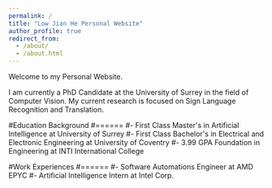 ```yaml
---
permalink: /
title: "Low Jian He Personal Website"
author_profile: true
redirect_from: 
  - /about/
  - /about.html
---
```


Welcome to my Personal Website. 

I am currently a PhD Candidate at the University of Surrey in the field of Computer Vision. My current research is focused on Sign Language Recognition and Translation.

#Education Background
#======
#- First Class Master's in Artificial Intelligence at University of Surrey
#- First Class Bachelor's in Electrical and Electronic Engineering at University of Coventry
#- 3.99 GPA Foundation in Engineering at INTI International College

#Work Experiences
#======
#- Software Automations Engineer at AMD EPYC
#- Artificial Intelligence Intern at Intel Corp.



